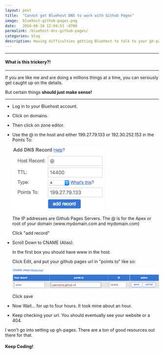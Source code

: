 ```yaml
---
layout: post
title:  "Cannot get Bluehost DNS to work with Github Pages"
image:	bluehost-github-pages.png
date:   2016-06-16 12:04:53 -0700
permalink: /bluehost-dns-github-pages/
categories: blog
description: Having difficulties getting Bluehost to talk to your gh-pages branch? It's not as bad as it seems, there just isn't much for documentation from Bluehost. 
---
```



<div class="row">
	<div class="col-xs-12 col-sm-12 col-md-8 col-md-offset-2 col-lg-8 col-lg-offset-2">
		<div class="row">
			<hr/>
			<h4>What is this trickery?!</h4>
			<hr/>
			<p>If you are like me and are doing a millions things at a time, you can seriously get caught up on the details.</p>
			<p>But certain things <strong>should just make sense!</strong></p>
			<hr/>
			<ul>
				<li><p>Log in to your Bluehost account.</p></li>
				<li><p>Click on domains.</p></li>
				<li><p>Then click on zone editor.</p></li>
				<li><p>Use the @ in the host and either 199.27.79.133 or 192.30.252.153 in the Points To:</p>
					<div class="row">
						<img class="center-block" src="/assets/images/dns-bluehost.png" style="width: 300px;">
					</div>
					<p>The IP addresses are Github Pages Servers. The @ is for the Apex or root of your domain (www.mydomain.com and mydomain.com)</p>
					<p>Click "add record"</p>
				</li>
				<li><p>Scroll Down to CNAME (Alias).</p>
				<p>In the first box you should have www in the host.</p>
				<p>Click Edit, and put your github pages url in "points to" like so:</p>
				<img class="center-block" src="/assets/images/dns-bluehost-2.png" style="width: 800px;">
				<p>Click save</p>
				</li>
				<li><p>Now Wait... for up to four hours. It took mine about an hour.</p></li>
				<li><p>Keep checking your url. You should eventually see your website or a 404.</p></li>
			</ul>
			<p>I won't go into setting up gh-pages. There are a ton of good resources out there for that.</p>
			<h4>Keep Coding!</h4>
		</div>
	</div>
</div>